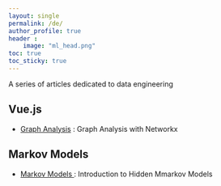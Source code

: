 ```yaml
---
layout: single
permalink: /de/
author_profile: true
header :
    image: "ml_head.png"
toc: true
toc_sticky: true
---
```


A series of articles dedicated to data engineering


## Vue.js
* [Graph Analysis](https://mohameddhaoui.github.io/statistics/graph/) : Graph Analysis with Networkx


## Markov Models

* [Markov Models ](https://mohameddhaoui.github.io/statistics/hmm/) : Introduction to Hidden Mmarkov Models
